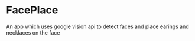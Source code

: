 # FacePlace

An app which uses google vision api to detect faces and place earings and necklaces on the face
